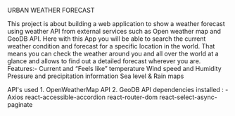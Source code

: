 URBAN WEATHER FORECAST

This project is about building a web application to show a weather forecast using weather API from external services such as Open weather map and GeoDB API. Here with this App you will be able to search the current weather condition and forecast for a specific location in the world. That means you can check the weather around you and all over the world at a glance and allows to find out a detailed forecast wherever you are.
Features:-
Current and “Feels like” temperature
Wind speed and Humidity
Pressure and precipitation information
Sea level & Rain maps

API's used 1. OpenWeatherMap API 2. GeoDB API 
dependencies installed : - 
Axios
react-accessible-accordion
react-router-dom
react-select-async-paginate